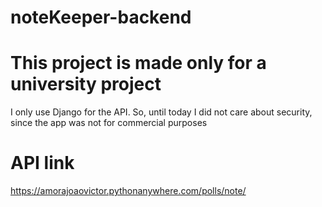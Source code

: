# noteKeeper-backend
# This project is made only for a university project
I only use Django for the API. So, until today I did not care about security, since the app was not for commercial purposes
# API link
https://amorajoaovictor.pythonanywhere.com/polls/note/
